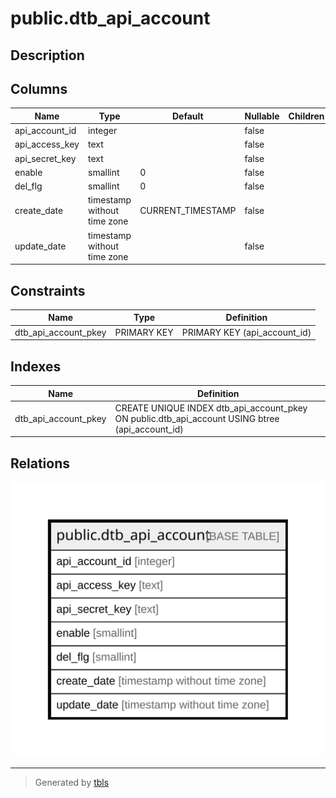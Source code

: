 # public.dtb_api_account

## Description

## Columns

| Name | Type | Default | Nullable | Children | Parents | Comment |
| ---- | ---- | ------- | -------- | -------- | ------- | ------- |
| api_account_id | integer |  | false |  |  |  |
| api_access_key | text |  | false |  |  |  |
| api_secret_key | text |  | false |  |  |  |
| enable | smallint | 0 | false |  |  |  |
| del_flg | smallint | 0 | false |  |  |  |
| create_date | timestamp without time zone | CURRENT_TIMESTAMP | false |  |  |  |
| update_date | timestamp without time zone |  | false |  |  |  |

## Constraints

| Name | Type | Definition |
| ---- | ---- | ---------- |
| dtb_api_account_pkey | PRIMARY KEY | PRIMARY KEY (api_account_id) |

## Indexes

| Name | Definition |
| ---- | ---------- |
| dtb_api_account_pkey | CREATE UNIQUE INDEX dtb_api_account_pkey ON public.dtb_api_account USING btree (api_account_id) |

## Relations

![er](public.dtb_api_account.svg)

---

> Generated by [tbls](https://github.com/k1LoW/tbls)
